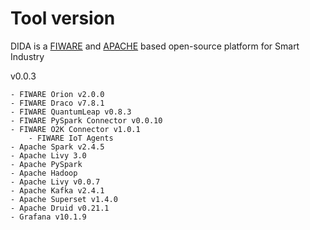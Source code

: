 # Tool version

DIDA is a [FIWARE](https://www.fiware.org/catalogue/) and [APACHE](https://projects.apache.org/projects.html) based open-source platform for Smart Industry 

v0.0.3
	
	- FIWARE Orion v2.0.0
	- FIWARE Draco v7.8.1
 	- FIWARE QuantumLeap v0.8.3
  	- FIWARE PySpark Connector v0.0.10
   	- FIWARE O2K Connector v1.0.1
    	- FIWARE IoT Agents
	- Apache Spark v2.4.5
 	- Apache Livy 3.0
 	- Apache PySpark
	- Apache Hadoop 
	- Apache Livy v0.0.7
	- Apache Kafka v2.4.1
 	- Apache Superset v1.4.0
  	- Apache Druid v0.21.1
	- Grafana v10.1.9


